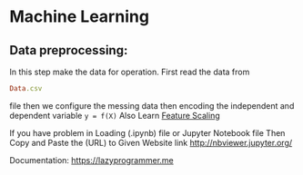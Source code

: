 # Machine Learning

## Data preprocessing:
In this step make the data for operation. First read the data from 
```ruby 
Data.csv 
```
file then we configure the messing data then  encoding the independent and dependent variable
```y = f(X)```
Also Learn [Feature Scaling](https://medium.com/@contactsunny/why-do-we-need-feature-scaling-in-machine-learning-and-how-to-do-it-using-scikit-learn-d8314206fe73/)

If you have problem in Loading (.ipynb) file or Jupyter Notebook file Then Copy and Paste the (URL) to Given Website link 
http://nbviewer.jupyter.org/


Documentation: https://lazyprogrammer.me
